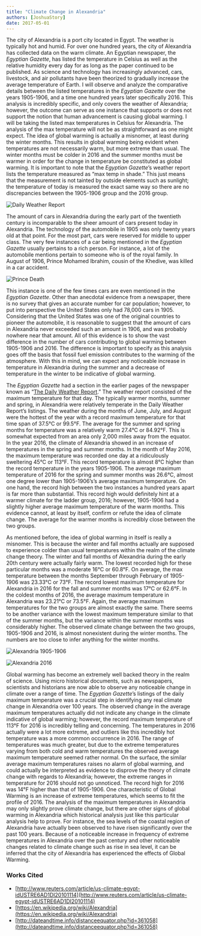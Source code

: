 ```yaml
---
title: "Climate Change in Alexandria"
authors: [JoshuaStory]
date: 2017-05-01
---
```

The city of Alexandria is a port city located in Egypt. The weather is typically hot and humid. For over one hundred years, the city of Alexandria has collected data on the warm climate. An Egyptian newspaper, the *Egyptian Gazette*, has listed the temperature in Celsius as well as the relative humidity every day for as long as the paper continued to be published. As science and technology has increasingly advanced, cars, livestock, and air pollutants have been theorized to gradually increase the average temperature of Earth. I will observe and analyze the comparative details between the listed temperatures in the *Egyptian Gazette* over the years 1905-1906, and a time one hundred years later specifically 2016. This analysis is incredibly specific, and only covers the weather of Alexandria; however, the outcome can serve as one instance that supports or does not support the notion that human advancement is causing global warming. I will be taking the listed max temperatures in Celsius for Alexandria. The analysis of the max temperature will not be as straightforward as one might expect. The idea of global warming is actually a misnomer, at least during the winter months. This results in global warming being evident when temperatures are not necessarily warm, but more extreme than usual. The winter months must be colder in 2016 and the summer months must be warmer in order for the change in temperature be constituted as global warming. It is important to note that the *Egyptian Gazette*’s weather report lists the temperature measured as “max temp in shade.” This just means that the measurement is not tainted by outside elements such as sunlight; the temperature of today is measured the exact same way so there are no discrepancies between the 1905-1906 group and the 2016 group.  

![Daily Weather Report](story-DWR.png)

The amount of cars in Alexandria during the early part of the twentieth century is incomparable to the sheer amount of cars present today in Alexandria. The technology of the automobile in 1905 was only twenty years old at that point. For the most part, cars were reserved for middle to upper class. The very few instances of a car being mentioned in the *Egyptian Gazette* usually pertains to a rich person. For instance, a lot of the automobile mentions pertain to someone who is of the royal family. In August of 1906, Prince Mohamed Ibrahim, cousin of the Khedive, was killed in a car accident.

![Prince Death](story-princedeath.png)

This instance is one of the few times cars are even mentioned in the *Egyptian Gazette*. Other than anecdotal evidence from a newspaper, there is no survey that gives an accurate number for car population; however, to put into perspective the United States only had 78,000 cars in 1905. Considering that the United States was one of the original countries to pioneer the automobile, it is reasonable to suggest that the amount of cars in Alexandria never exceeded such an amount in 1906, and was probably nowhere near that amount. All of this evidence is to show the vast difference in the number of cars contributing to global warming between 1905-1906 and 2016. The difference is important to specify as this analysis goes off the basis that fossil fuel emission contributes to the warming of the atmosphere. With this in mind, we can expect any noticeable increase in temperature in Alexandria during the summer and a decrease of temperature in the winter to be indicative of global warming.

The *Egyptian Gazette* had a section in the earlier pages of the newspaper known as “[The Daily Weather Report](https://dig-eg-gaz.github.io/templates/#daily-weather-report).” The weather report consisted of the maximum temperature for that day. The typically warmer months, summer and spring, in Alexandria were relatively temperate in the Daily Weather Report’s listings. The weather during the months of June, July, and August were the hottest of the year with a record maximum temperature for that time span of 37.5°C or 99.5°F. The average for the summer and spring months for temperature was a relatively warm 27.4°C or 84.92°F. This is somewhat expected from an area only 2,000 miles away from the equator. In the year 2016, the climate of Alexandria showed in an increase of temperatures in the spring and summer months. In the month of May 2016, the maximum temperature was recorded one day at a ridiculously sweltering 45°C or 113°F. This record temperature is almost 8°C higher than the record temperature in the years 1905-1906. The average maximum temperature of 2016 for the spring and summer months was 26.6°C, almost one degree lower than 1905-1906’s’s average maximum temperature. On one hand, the record high between the two instances a hundred years apart is far more than substantial. This record high would definitely hint at a warmer climate for the ladder group, 2016; however, 1905-1906 had a slightly higher average maximum temperature of the warm months. This evidence cannot, at least by itself, confirm or refute the idea of climate change. The average for the warmer months is incredibly close between the two groups.

As mentioned before, the idea of global warming in itself is really a misnomer. This is because the winter and fall months actually are supposed to experience colder than usual temperatures within the realm of the climate change theory. The winter and fall months of Alexandria during the early 20th century were actually fairly warm. The lowest recorded high for these particular months was a moderate 16°C or 60.8°F. On average, the max temperature between the months September through February of 1905-1906 was 23.33°C or 73°F.  The record lowest maximum temperature for Alexandria in 2016 for the fall and summer months was 17°C or 62.6°F. In the coldest months of 2016, the average maximum temperature in Alexandria was 23.21°C or 73.5°F. Again, the average maximum temperatures for the two groups are almost exactly the same. There seems to be another variance with the lowest maximum temperature similar to that of the summer months, but the variance within the summer months was considerably higher. The observed climate change between the two groups, 1905-1906 and 2016, is almost nonexistent during the winter months. The numbers are too close to infer anything for the winter months.

![Alexandria 1905-1906](story-0506temp.png)

![Alexandria 2016](story-16temp.png)

Global warming has become an extremely well backed theory in the realm of science. Using micro historical documents, such as newspapers, scientists and historians are now able to observe any noticeable change in climate over a range of time. The *Egyptian Gazette*’s listings of the daily maximum temperature was a crucial step in identifying any real climate change in Alexandria over 100 years. The observed change in the average maximum temperatures actually did not indicate any change in the climate indicative of global warming; however, the record maximum temperature of 113°F for 2016 is incredibly telling and concerning. The temperatures in 2016 actually were a lot more extreme, and outliers like this incredibly hot temperature was a more common occurrence in 2016. The range of temperatures was much greater, but due to the extreme temperatures varying from both cold and warm temperatures the observed average maximum temperature seemed rather normal. On the surface, the similar average maximum temperatures raises no alarm of global warming, and could actually be interpreted as evidence to disprove the theory of climate change with regards to Alexandria; however, the extreme ranges in temperature for 2016 should not go unnoticed. The record high for 2016 was 14°F higher than that of 1905-1906. One characteristic of Global Warming is an increase of extreme temperatures, which seems to fit the profile of 2016. The analysis of the maximum temperatures in Alexandria may only slightly prove climate change, but there are other signs of global warming in Alexandria which historical analysis just like this particular analysis help to prove. For instance, the sea levels of the coastal region of Alexandria have actually been observed to have risen significantly over the past 100 years. Because of a noticeable increase in frequency of extreme temperatures in Alexandria over the past century and other noticeable changes related to climate change such as rise in sea level, it can be inferred that the city of Alexandria has experienced the effects of Global Warming.

### Works Cited
- [http://www.reuters.com/article/us-climate-egypt-idUSTRE6AD1DI20101114](http://www.reuters.com/article/us-climate-egypt-idUSTRE6AD1DI20101114)
- [https://en.wikipedia.org/wiki/Alexandria](https://en.wikipedia.org/wiki/Alexandria)
- [http://dateandtime.info/distanceequator.php?id=361058](http://dateandtime.info/distanceequator.php?id=361058)
